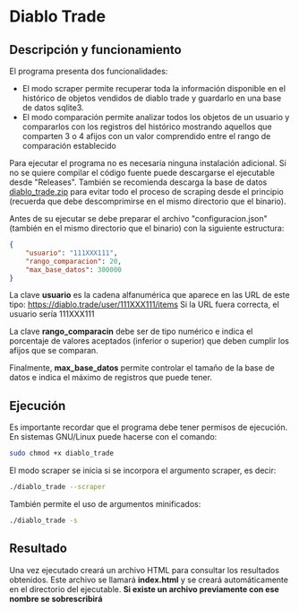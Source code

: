 # Diablo Trade
## Descripción y funcionamiento
El programa presenta dos funcionalidades:
- El modo scraper permite recuperar toda la información disponible en el histórico de objetos vendidos de diablo trade y guardarlo en una base de datos sqlite3. 
- El modo comparación permite analizar todos los objetos de un usuario y compararlos con los registros del histórico mostrando aquellos que comparten 3 o 4 afijos con un valor comprendido entre el rango de comparación establecido


Para ejecutar el programa no es necesaria ninguna instalación adicional. Si no se quiere compilar el código fuente puede descargarse el ejecutable desde "Releases". También se recomienda descarga la base de datos [diablo_trade.zip](https://drive.google.com/file/d/1TWtRagiSV-jdQACLQe6-wXybljeXJGWv/view?usp=sharing) para evitar todo el proceso de scraping desde el principio (recuerda que debe descomprimirse en el mismo directorio que el binario).

Antes de su ejecutar se debe preparar el archivo "configuracion.json" (también en el mismo directorio que el binario) con la siguiente estructura:
```json
{
    "usuario": "111XXX111",
    "rango_comparacion": 20,
    "max_base_datos": 300000
}
```
La clave **usuario** es la cadena alfanumérica que aparece en las URL de este tipo: https://diablo.trade/user/111XXX111/items Si la URL fuera correcta, el usuario sería 111XXX111 

La clave **rango_comparacin** debe ser de tipo numérico e indica el porcentaje de valores aceptados (inferior o superior) que deben cumplir los afijos que se comparan.

Finalmente, **max_base_datos** permite controlar el tamaño de la base de datos e indica el máximo de registros que puede tener.

## Ejecución
Es importante recordar que el programa debe tener permisos de ejecución. En sistemas GNU/Linux puede hacerse con el comando:
```bash
sudo chmod +x diablo_trade
```
El modo scraper se inicia si se incorpora el argumento scraper, es decir:
```bash
./diablo_trade --scraper
```
También permite el uso de argumentos minificados:
```bash
./diablo_trade -s
```

## Resultado
Una vez ejecutado creará un archivo HTML para consultar los resultados obtenidos. Este archivo se llamará **index.html** y se creará automáticamente en el directorio del ejecutable. **Si existe un archivo previamente con ese nombre se sobrescribirá** 

